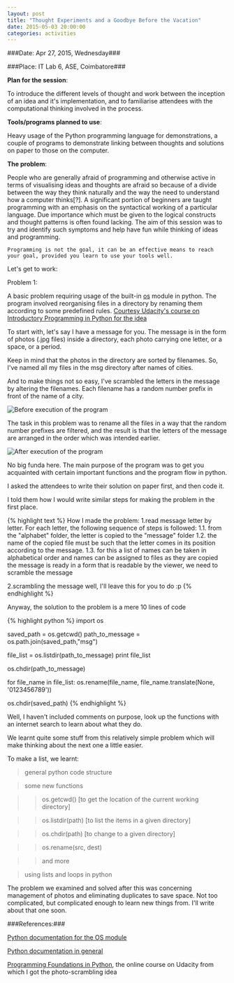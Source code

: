 ```yaml
---
layout: post
title: "Thought Experiments and a Goodbye Before the Vacation"
date: 2015-05-03 20:00:00
categories: activities
---
```


###Date: Apr 27, 2015, Wednesday###

###Place: IT Lab 6, ASE, Coimbatore###

**Plan for the session**:       

To introduce the different levels of thought and work between the inception of an idea and it's implementation, and to familiarise attendees with the computational thinking involved in the process.

**Tools/programs planned to use**:      

Heavy usage of the Python programming language for demonstrations, a couple of programs to demonstrate linking between thoughts and solutions on paper to those on the computer.


**The problem**:        

People who are generally afraid of programming and otherwise active in terms of visualising ideas and thoughts are afraid so because of a divide between the way they think naturally and the way the need to understand how a computer thinks[?]. A significant portion of beginners are taught programming with an emphasis on the syntactical working of a particular language. Due importance which must be given to the logical constructs and thought patterns is often found lacking. The aim of this session was to try and identify such symptoms and help have fun while thinking of ideas and programming.

```
Programming is not the goal, it can be an effective means to reach your goal, provided you learn to use your tools well.
```

Let's get to work:

Problem 1:

A basic problem requiring usage of the built-in [os](https://docs.python.org/2/library/os.html) module in python. The program involved reorganising files in a directory by renaming them according to some predefined rules. [Courtesy Udacity's course on Introductory Programming in Python for the idea](https://www.udacity.com/course/viewer#!/c-ud036/l-993460168/m-1015728603)

To start with, let's say I have a message for you. The message is in the form of photos (.jpg files) inside a directory, each photo carrying one letter, or a space, or a period.

Keep in mind that the photos in the directory are sorted by filenames. So, I've named all my files in the msg directory after names of cities. 

And to make things not so easy, I've scrambled the letters in the message by altering the filenames. Each filename has a random number prefix in front of the name of a city.

![Before execution of the program](https://github.com/techknowlogy/techknowlogy.github.io/raw/master/images/2015-05-03/before_exec.png)


The task in this problem was to rename all the files in a way that the random number prefixes are filtered, and the result is that the letters of the message are arranged in the order which was intended earlier.

![After execution of the program](https://github.com/techknowlogy/techknowlogy.github.io/raw/master/images/2015-05-03/after_exec.png)

No big funda here. The main purpose of the program was to get you acquainted with certain important functions and the program flow in python.

I asked the attendees to write their solution on paper first, and then code it.

I told them how I would write similar steps for making the problem in the first place.

{% highlight text %}
How I made the problem:
1.read message letter by letter. For each letter, the
following sequence of steps is followed:
1.1. from the "alphabet" folder, the letter is copied to
the "message" folder
1.2. the name of the copied file must be such that the
letter comes in its position according to the message.
1.3. for this a list of names can be taken in alphabetical
order and names can be assigned to files as they are copied
the message is ready in a form that is readable by the
viewer, we need to scramble the message

2.scrambling the message
well, I'll leave this for you to do :p
{% endhighlight %}

Anyway, the solution to the problem is a mere 10 lines of code

{% highlight python %}
import os

saved_path = os.getcwd()
path_to_message = os.path.join(saved_path,"msg")

file_list = os.listdir(path_to_message)
print file_list


os.chdir(path_to_message)

for file_name in file_list:
    os.rename(file_name, file_name.translate(None, '0123456789'))

os.chdir(saved_path)
{% endhighlight %}

Well, I haven't included comments on purpose, look up the functions with an internet search to learn about what they do.

We learnt quite some stuff from this relatively simple problem which will make thinking about the next one a little easier.

To make a list, we learnt:

>general python code structure

>some new functions

>>os.getcwd() [to get the location of the current working directory]

>>os.listdir(path) [to list the items in a given directory]

>>os.chdir(path) [to change to a given directory]

>>os.rename(src, dest)

>>and more

>using lists and loops in python

The problem we examined and solved after this was concerning management of photos and eliminating duplicates to save space. Not too complicated, but complicated enough to learn new things from. I'll write about that one soon.



###References:###

[Python documentation for the OS module](https://docs.python.org/2/library/os.html)

[Python documentation in general](https://docs.python.org/2)

[Programming Foundations in Python](https://www.udacity.com/course/viewer#!/c-ud036/l-993460168/m-1015728603), the online course on Udacity from which I got the photo-scrambling idea
